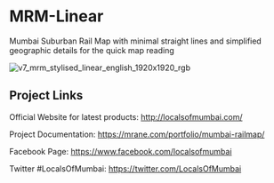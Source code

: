 # MRM-Linear
Mumbai Suburban Rail Map with minimal straight lines and simplified geographic details for the quick map reading

![v7_mrm_stylised_linear_english_1920x1920_rgb](https://user-images.githubusercontent.com/9861917/62410730-db31a180-b607-11e9-9992-40fcf326fb19.jpg)


## Project Links

Official Website for latest products:
http://localsofmumbai.com/

Project Documentation:
https://mrane.com/portfolio/mumbai-railmap/

Facebook Page:
https://www.facebook.com/localsofmumbai

Twitter #LocalsOfMumbai:
https://twitter.com/LocalsOfMumbai
